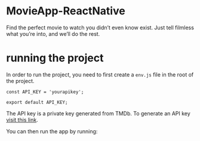 # MovieApp-ReactNative

Find the perfect movie to watch you didn’t even know exist. Just tell filmless what you’re into, and we’ll do the rest.

# running the project

In order to run the project, you need to first create a `env.js` file in the root of the project.

```
const API_KEY = 'yourapikey';

export default API_KEY;
```

The API key is a private key generated from TMDb. To generate an API key [visit this link](https://developers.themoviedb.org/3/getting-started/introduction).

You can then run the app by running:

```

```
